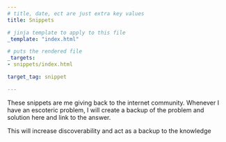 ```yaml
---
# title, date, ect are just extra key values
title: Snippets

# jinja template to apply to this file
_template: "index.html"

# puts the rendered file 
_targets: 
- snippets/index.html

target_tag: snippet

---
```


These snippets are me giving back to the internet community.
Whenever I have an escoteric problem, I will create a backup of the problem and solution here and link to the answer.

This will increase discoverability and act as a backup to the knowledge 